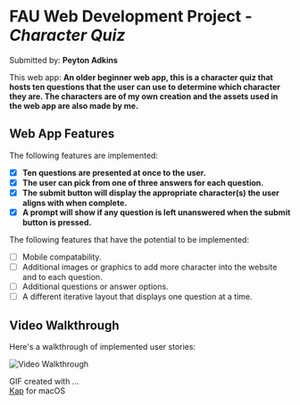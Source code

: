 # FAU Web Development Project - *Character Quiz*

Submitted by: **Peyton Adkins**

This web app: **An older beginner web app, this is a character quiz that hosts ten questions that the user can use to determine which character they are. The characters are of my own creation and the assets used in the web app are also made by me.**

## Web App Features

The following features are implemented:

- [X] **Ten questions are presented at once to the user.**
- [X] **The user can pick from one of three answers for each question.**
- [X] **The submit button will display the appropriate character(s) the user aligns with when complete.**
- [X] **A prompt will show if any question is left unanswered when the submit button is pressed.**

The following features that have the potential to be implemented:
* [ ] Mobile compatability.
* [ ] Additional images or graphics to add more character into the website and to each question.
* [ ] Additional questions or answer options.
* [ ] A different iterative layout that displays one question at a time.

## Video Walkthrough

Here's a walkthrough of implemented user stories:

<img src='./Kapture.gif' title='Video Walkthrough' width='' alt='Video Walkthrough' />

GIF created with ...  
[Kap](https://getkap.co/) for macOS
